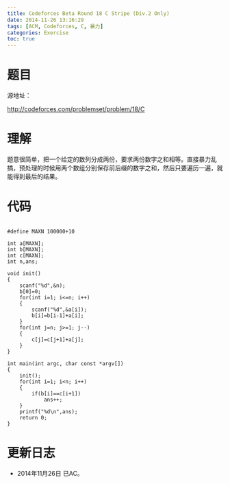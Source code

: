 ```yaml
---
title: Codeforces Beta Round 18 C Stripe (Div.2 Only)
date: 2014-11-26 13:16:29
tags: [ACM, Codeforces, C, 暴力]
categories: Exercise
toc: true
---
```

# 题目
源地址：

http://codeforces.com/problemset/problem/18/C

# 理解
题意很简单，把一个给定的数列分成两份，要求两份数字之和相等。直接暴力乱搞，预处理的时候用两个数组分别保存前后缀的数字之和，然后只要遍历一遍，就能得到最后的结果。

<!-- more -->

# 代码

```

#define MAXN 100000+10

int a[MAXN];
int b[MAXN];
int c[MAXN];
int n,ans;

void init()
{
    scanf("%d",&n);
    b[0]=0;
    for(int i=1; i<=n; i++)
    {
        scanf("%d",&a[i]);
        b[i]=b[i-1]+a[i];
    }
    for(int j=n; j>=1; j--)
    {
        c[j]=c[j+1]+a[j];
    }
}

int main(int argc, char const *argv[])
{
    init();
    for(int i=1; i<n; i++)
    {
        if(b[i]==c[i+1])
            ans++;
    }
    printf("%d\n",ans);
    return 0;
}

```

# 更新日志
- 2014年11月26日 已AC。
